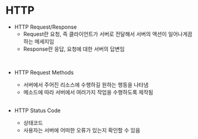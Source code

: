# HTTP

- HTTP Request/Response
  - Request란 요청, 즉 클라이언트가 서버로 전달해서 서버의 액션이 일어나게끔 하는 메세지임
  - Response란 응답, 요청에 대한 서버의 답변임

<br>

- HTTP Request Methods

  - 서버에서 주어진 리소스에 수행하길 원하는 행동을 나타냄
  - 메소드에 따라 서버에서 여러가지 작업을 수행하도록 제작됨

  <br>

- HTTP Status Code
  - 상태코드
  - 사용자는 서버에 어떠한 오류가 있는지 확인할 수 있음
